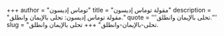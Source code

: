 +++
author = "توماس إديسون"
title = "مقولة توماس إديسون"
description = "مقولة توماس إديسون: تحلى بالإيمان وانطلق."
quote = '''تحلى بالإيمان وانطلق.''' 
slug = "تحلى-بالإيمان-وانطلق"
+++
تحلى بالإيمان وانطلق.
